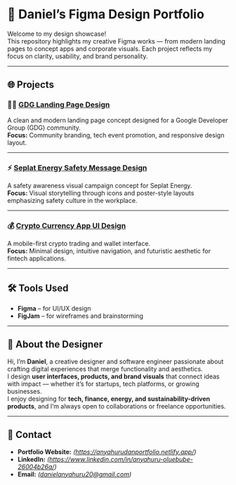 # 🎨 Daniel’s Figma Design Portfolio

Welcome to my design showcase!  
This repository highlights my creative Figma works — from modern landing pages to concept apps and corporate visuals. Each project reflects my focus on clarity, usability, and brand personality.

---

## 🌐 Projects

### 🧑‍💻 [GDG Landing Page Design](https://www.figma.com/design/UMmf9or3Tv7mOAEbBEMGQ0/GDG?node-id=0-1&t=Hp2fEyLUosTNgkyG-1)
A clean and modern landing page concept designed for a Google Developer Group (GDG) community.  
**Focus:** Community branding, tech event promotion, and responsive design layout.

---

### ⚡ [Seplat Energy Safety Message Design](https://www.figma.com/design/aCJq1PM6ACNbmXRX2d9zrN/icons?node-id=0-1&t=5MWEVfgNud0pR6hm-1)
A safety awareness visual campaign concept for Seplat Energy.  
**Focus:** Visual storytelling through icons and poster-style layouts emphasizing safety culture in the workplace.

---

### 💰 [Crypto Currency App UI Design](https://www.figma.com/design/0WI5faaZQ79XhCtuXVdShP/First-Design?node-id=0-1&t=cdhH6j5r1Rgdr7V6-1)
A mobile-first crypto trading and wallet interface.  
**Focus:** Minimal design, intuitive navigation, and futuristic aesthetic for fintech applications.

---

## 🛠️ Tools Used
- **Figma** – for UI/UX design  
- **FigJam** – for wireframes and brainstorming  

---

## 🚀 About the Designer
Hi, I’m **Daniel**, a creative designer and software engineer passionate about crafting digital experiences that merge functionality and aesthetics.  
I design **user interfaces, products, and brand visuals** that connect ideas with impact — whether it’s for startups, tech platforms, or growing businesses.  
I enjoy designing for **tech, finance, energy, and sustainability-driven products**, and I’m always open to collaborations or freelance opportunities.

---

## 📩 Contact
- **Portfolio Website:** *(https://anyahurudanportfolio.netlify.app/)*  
- **LinkedIn:** *(https://www.linkedin.com/in/anyahuru-oluebube-26004b26a/)*  
- **Email:** *(danielanyahuru20@gmail.com)*  
